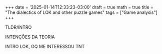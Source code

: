 +++
date = '2025-01-14T12:33:23-03:00'
draft = true
math = true
title = "The dialectics of LOK and other puzzle games"
tags = ["Game analysis"]
+++

TLDR/INTRO

INTENÇÕES DA TEORIA

INTRO LOK, OQ ME INTERESSOU TNT


